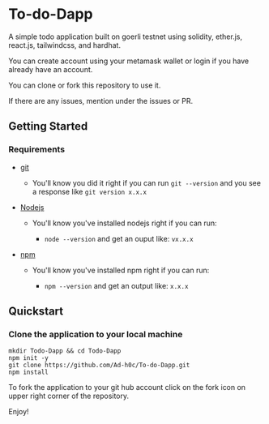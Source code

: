 # To-do-Dapp

A simple todo application built on goerli testnet using solidity, ether.js, react.js, tailwindcss, and hardhat. 

You can create account using your metamask wallet or login if you have already have an account.

You can clone or fork this repository to use it.

If there are any issues, mention under the issues or PR. 


## Getting Started

### Requirements


- [git](https://git-scm.com/book/en/v2/Getting-Started-Installing-Git)

  - You'll know you did it right if you can run `git --version` and you see a response like `git version x.x.x`

- [Nodejs](https://nodejs.org/en/)

  - You'll know you've installed nodejs right if you can run:

    - `node --version` and get an ouput like: `vx.x.x`

- [npm](https://docs.npmjs.com/downloading-and-installing-node-js-and-npm)

  - You'll know you've installed npm right if you can run:

    - `npm --version` and get an output like: `x.x.x`


## Quickstart

### Clone the application to your local machine

```
mkdir Todo-Dapp && cd Todo-Dapp
npm init -y
git clone https://github.com/Ad-h0c/To-do-Dapp.git
npm install
```

To fork the application to your git hub account click on the fork icon on upper right corner of the repository.

Enjoy!


